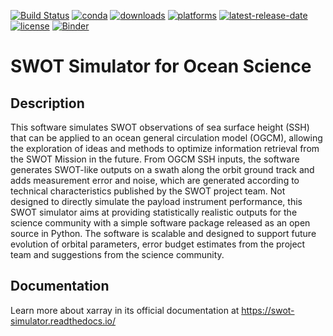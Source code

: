 [![Build Status](https://dev.azure.com/fbriol/swot_simulator/_apis/build/status/CNES.swot-simulator?branchName=master)](https://dev.azure.com/fbriol/swot_simulator/_build/latest?definitionId=2&branchName=master)
[![conda](https://anaconda.org/conda-forge/swot_simulator/badges/installer/conda.svg?service=github)](https://www.anaconda.com/distribution/)
[![downloads](https://anaconda.org/conda-forge/swot_simulator/badges/downloads.svg?service=github)](https://www.anaconda.com/distribution/)
[![platforms](https://anaconda.org/conda-forge/swot_simulator/badges/platforms.svg?service=github)](https://anaconda.org/conda-forge/swot_simulator)
[![latest-release-date](https://anaconda.org/conda-forge/swot_simulator/badges/latest_release_date.svg?service=github)](https://github.com/CNES/swot_simulator/commits/master)
[![license](https://anaconda.org/conda-forge/swot_simulator/badges/license.svg?service=github)](https://opensource.org/licenses/BSD-3-Clause)
[![Binder](https://binder.pangeo.io/badge_logo.svg)](https://binder.pangeo.io/v2/gh/CNES/swot_simulator/master?filepath=notebooks)

# SWOT Simulator for Ocean Science
## Description

This software simulates SWOT observations of sea surface height (SSH) that can
be applied to an ocean general circulation model (OGCM), allowing the
exploration of ideas and methods to optimize information retrieval from the SWOT
Mission in the future. From OGCM SSH inputs, the software generates SWOT-like
outputs on a swath along the orbit ground track and adds measurement error and
noise, which are generated according to technical characteristics published by
the SWOT project team. Not designed to directly simulate the payload instrument
performance, this SWOT simulator aims at providing statistically realistic
outputs for the science community with a simple software package released as an
open source in Python. The software is scalable and designed to support future
evolution of orbital parameters, error budget estimates from the project team
and suggestions from the science community.

## Documentation

Learn more about xarray in its official documentation at https://swot-simulator.readthedocs.io/

